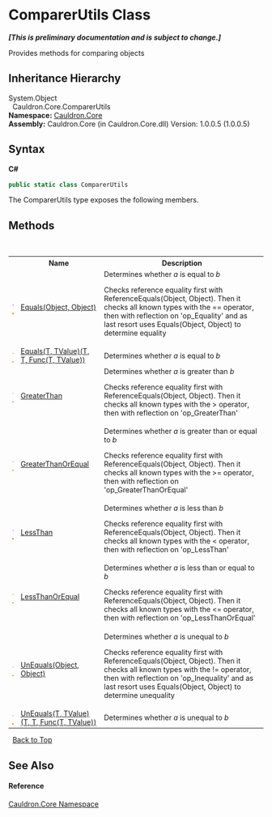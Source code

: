 # ComparerUtils Class
 _**\[This is preliminary documentation and is subject to change.\]**_

Provides methods for comparing objects


## Inheritance Hierarchy
System.Object<br />&nbsp;&nbsp;Cauldron.Core.ComparerUtils<br />
**Namespace:**&nbsp;<a href="N_Cauldron_Core">Cauldron.Core</a><br />**Assembly:**&nbsp;Cauldron.Core (in Cauldron.Core.dll) Version: 1.0.0.5 (1.0.0.5)

## Syntax

**C#**<br />
``` C#
public static class ComparerUtils
```

The ComparerUtils type exposes the following members.


## Methods
&nbsp;<table><tr><th></th><th>Name</th><th>Description</th></tr><tr><td>![Public method](media/pubmethod.gif "Public method")![Static member](media/static.gif "Static member")</td><td><a href="M_Cauldron_Core_ComparerUtils_Equals">Equals(Object, Object)</a></td><td>
Determines whether *a* is equal to *b*

 Checks reference equality first with ReferenceEquals(Object, Object). Then it checks all known types with the == operator, then with reflection on 'op_Equality' and as last resort uses Equals(Object, Object) to determine equality</td></tr><tr><td>![Public method](media/pubmethod.gif "Public method")![Static member](media/static.gif "Static member")</td><td><a href="M_Cauldron_Core_ComparerUtils_Equals__2">Equals(T, TValue)(T, T, Func(T, TValue))</a></td><td>
Determines whether *a* is equal to *b*</td></tr><tr><td>![Public method](media/pubmethod.gif "Public method")![Static member](media/static.gif "Static member")</td><td><a href="M_Cauldron_Core_ComparerUtils_GreaterThan">GreaterThan</a></td><td>
Determines whether *a* is greater than *b*

 Checks reference equality first with ReferenceEquals(Object, Object). Then it checks all known types with the > operator, then with reflection on 'op_GreaterThan'</td></tr><tr><td>![Public method](media/pubmethod.gif "Public method")![Static member](media/static.gif "Static member")</td><td><a href="M_Cauldron_Core_ComparerUtils_GreaterThanOrEqual">GreaterThanOrEqual</a></td><td>
Determines whether *a* is greater than or equal to *b*

 Checks reference equality first with ReferenceEquals(Object, Object). Then it checks all known types with the >= operator, then with reflection on 'op_GreaterThanOrEqual'</td></tr><tr><td>![Public method](media/pubmethod.gif "Public method")![Static member](media/static.gif "Static member")</td><td><a href="M_Cauldron_Core_ComparerUtils_LessThan">LessThan</a></td><td>
Determines whether *a* is less than *b*

 Checks reference equality first with ReferenceEquals(Object, Object). Then it checks all known types with the < operator, then with reflection on 'op_LessThan'</td></tr><tr><td>![Public method](media/pubmethod.gif "Public method")![Static member](media/static.gif "Static member")</td><td><a href="M_Cauldron_Core_ComparerUtils_LessThanOrEqual">LessThanOrEqual</a></td><td>
Determines whether *a* is less than or equal to *b*

 Checks reference equality first with ReferenceEquals(Object, Object). Then it checks all known types with the <= operator, then with reflection on 'op_LessThanOrEqual'</td></tr><tr><td>![Public method](media/pubmethod.gif "Public method")![Static member](media/static.gif "Static member")</td><td><a href="M_Cauldron_Core_ComparerUtils_UnEquals">UnEquals(Object, Object)</a></td><td>
Determines whether *a* is unequal to *b*

 Checks reference equality first with ReferenceEquals(Object, Object). Then it checks all known types with the != operator, then with reflection on 'op_Inequality' and as last resort uses Equals(Object, Object) to determine unequality</td></tr><tr><td>![Public method](media/pubmethod.gif "Public method")![Static member](media/static.gif "Static member")</td><td><a href="M_Cauldron_Core_ComparerUtils_UnEquals__2">UnEquals(T, TValue)(T, T, Func(T, TValue))</a></td><td>
Determines whether *a* is unequal to *b*</td></tr></table>&nbsp;
<a href="#comparerutils-class">Back to Top</a>

## See Also


#### Reference
<a href="N_Cauldron_Core">Cauldron.Core Namespace</a><br />